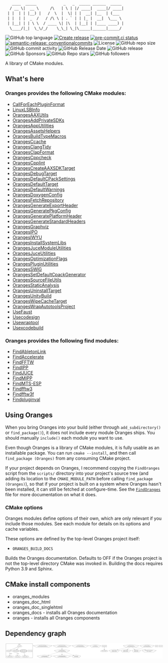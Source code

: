 <!-- markdownlint-disable -->
<!-- editorconfig-checker-disable -->
```
   ____  _____            _   _  _____ ______  _____
  / __ \|  __ \     /\   | \ | |/ ____|  ____|/ ____|
 | |  | | |__) |   /  \  |  \| | |  __| |__  | (___
 | |  | |  _  /   / /\ \ | . ` | | |_ |  __|  \___ \
 | |__| | | \ \  / ____ \| |\  | |__| | |____ ____) |
  \____/|_|  \_\/_/    \_\_| \_|\_____|______|_____/
```

![GitHub top language](https://img.shields.io/github/languages/top/benthevining/Oranges)
[![Create release](https://github.com/benthevining/Oranges/actions/workflows/release.yml/badge.svg)](https://github.com/benthevining/Oranges/actions/workflows/release.yml)
[![pre-commit.ci status](https://results.pre-commit.ci/badge/github/benthevining/Oranges/main.svg)](https://results.pre-commit.ci/latest/github/benthevining/Oranges/main)
[![semantic-release: conventionalcommits](https://img.shields.io/badge/semantic--release-conventionalcommits-e10079?logo=semantic-release)](https://github.com/semantic-release/semantic-release)
![License](https://img.shields.io/github/license/benthevining/Oranges)
![GitHub repo size](https://img.shields.io/github/repo-size/benthevining/Oranges)
![GitHub commit activity](https://img.shields.io/github/commit-activity/m/benthevining/Oranges)
![GitHub Release Date](https://img.shields.io/github/release-date/benthevining/Oranges)
![GitHub release](https://img.shields.io/github/v/release/benthevining/Oranges)
![GitHub Sponsors](https://img.shields.io/github/sponsors/benthevining?style=social)
![GitHub Repo stars](https://img.shields.io/github/stars/benthevining/Oranges?style=social)
![GitHub followers](https://img.shields.io/github/followers/benthevining?style=social)

A library of CMake modules.

## What's here

### Oranges provides the following CMake modules:

  * [CallForEachPluginFormat](modules/juce/plugins/CallForEachPluginFormat.cmake)
  * [LinuxLSBInfo](modules/general/LinuxLSBInfo.cmake)
  * [OrangesAAXUtils](modules/juce/plugins/OrangesAAXUtils.cmake)
  * [OrangesAddPrivateSDKs](modules/juce/plugins/OrangesAddPrivateSDKs.cmake)
  * [OrangesAppUtilities](modules/juce/OrangesAppUtilities.cmake)
  * [OrangesAssetsHelpers](modules/juce/OrangesAssetsHelpers.cmake)
  * [OrangesBuildTypeMacros](modules/general/OrangesBuildTypeMacros.cmake)
  * [OrangesCcache](modules/helper_targets/OrangesCcache.cmake)
  * [OrangesClangTidy](modules/helper_targets/static_analysis/OrangesClangTidy.cmake)
  * [OrangesClapFormat](modules/juce/plugins/OrangesClapFormat.cmake)
  * [OrangesCppcheck](modules/helper_targets/static_analysis/OrangesCppcheck.cmake)
  * [OrangesCpplint](modules/helper_targets/static_analysis/OrangesCpplint.cmake)
  * [OrangesCreateAAXSDKTarget](modules/juce/plugins/OrangesCreateAAXSDKTarget.cmake)
  * [OrangesDebugTarget](modules/helper_targets/OrangesDebugTarget.cmake)
  * [OrangesDefaultCPackSettings](modules/installing/OrangesDefaultCPackSettings.cmake)
  * [OrangesDefaultTarget](modules/helper_targets/OrangesDefaultTarget.cmake)
  * [OrangesDefaultWarnings](modules/helper_targets/OrangesDefaultWarnings.cmake)
  * [OrangesDoxygenConfig](modules/documentation/OrangesDoxygenConfig.cmake)
  * [OrangesFetchRepository](modules/dependencies/OrangesFetchRepository.cmake)
  * [OrangesGenerateExportHeader](modules/code_generation/OrangesGenerateExportHeader.cmake)
  * [OrangesGeneratePkgConfig](modules/installing/OrangesGeneratePkgConfig.cmake)
  * [OrangesGeneratePlatformHeader](modules/code_generation/OrangesGeneratePlatformHeader.cmake)
  * [OrangesGenerateStandardHeaders](modules/code_generation/OrangesGenerateStandardHeaders.cmake)
  * [OrangesGraphviz](modules/documentation/OrangesGraphviz.cmake)
  * [OrangesIPO](modules/helper_targets/OrangesIPO.cmake)
  * [OrangesIWYU](modules/helper_targets/static_analysis/OrangesIWYU.cmake)
  * [OrangesInstallSystemLibs](modules/installing/OrangesInstallSystemLibs.cmake)
  * [OrangesJuceModuleUtilities](modules/juce/OrangesJuceModuleUtilities.cmake)
  * [OrangesJuceUtilities](modules/juce/OrangesJuceUtilities.cmake)
  * [OrangesOptimizationFlags](modules/helper_targets/OrangesOptimizationFlags.cmake)
  * [OrangesPluginUtilities](modules/juce/plugins/OrangesPluginUtilities.cmake)
  * [OrangesSWIG](modules/code_generation/OrangesSWIG.cmake)
  * [OrangesSetDefaultCpackGenerator](modules/installing/OrangesSetDefaultCpackGenerator.cmake)
  * [OrangesSourceFileUtils](modules/general/OrangesSourceFileUtils.cmake)
  * [OrangesStaticAnalysis](modules/helper_targets/static_analysis/OrangesStaticAnalysis.cmake)
  * [OrangesUninstallTarget](modules/installing/OrangesUninstallTarget.cmake)
  * [OrangesUnityBuild](modules/helper_targets/OrangesUnityBuild.cmake)
  * [OrangesWipeCacheTarget](modules/dependencies/OrangesWipeCacheTarget.cmake)
  * [OrangesWrapAutotoolsProject](modules/dependencies/OrangesWrapAutotoolsProject.cmake)
  * [UseFaust](modules/code_generation/UseFaust.cmake)
  * [Usecodesign](modules/code_signing/Usecodesign.cmake)
  * [Usewraptool](modules/code_signing/Usewraptool.cmake)
  * [Usexcodebuild](modules/general/Usexcodebuild.cmake)

### Oranges provides the following find modules:

  * [FindAbletonLink](modules/finders/libs/FindAbletonLink.cmake)
  * [FindAccelerate](modules/finders/libs/FindAccelerate.cmake)
  * [FindFFTW](modules/finders/libs/FFTW/FindFFTW.cmake)
  * [FindIPP](modules/finders/libs/FindIPP.cmake)
  * [FindJUCE](modules/finders/libs/FindJUCE.cmake)
  * [FindMIPP](modules/finders/libs/FindMIPP.cmake)
  * [FindMTS-ESP](modules/finders/libs/FindMTS-ESP.cmake)
  * [Findfftw3](modules/finders/libs/FFTW/Findfftw3.cmake)
  * [Findfftw3f](modules/finders/libs/FFTW/Findfftw3f.cmake)
  * [Findpluginval](modules/finders/testing/Findpluginval.cmake)

## Using Oranges

When you bring Oranges into your build (either through ``add_subdirectory()`` or ``find_package()``), it does not include every module Oranges ships. You should manually ``include()`` each module you want to use.

Even though Oranges is a library of CMake modules, it is fully usable as an installable package.
You can run ``cmake --install``, and then call ``find_package (Oranges)`` from any consuming CMake project.

If your project depends on Oranges, I recommend copying the ``FindOranges`` script from the ``scripts/`` directory into your project's source tree (and adding its location to the ``CMAKE_MODULE_PATH`` before calling ``find_package (Oranges)``), so that if your project is built on a system where Oranges hasn't been installed, it can still be fetched at configure-time.
See the [``FindOranges``](scripts/FindOranges.cmake) file for more documentation on what it does.

### CMake options

Oranges modules define options of their own, which are only relevant if you include those modules. See each module for details on its options and cache variables.

These options are defined by the top-level Oranges project itself:

* ``ORANGES_BUILD_DOCS``

Builds the Oranges documentation. Defaults to OFF if the Oranges project is not the top-level directory CMake was invoked in. Building the docs requires Python 3.9 and Sphinx.

## CMake install components
* oranges_modules
* oranges_doc_html
* oranges_doc_singlehtml
* oranges_docs - installs all Oranges documentation
* oranges - installs all Oranges components

## Dependency graph

<p align="center">
  <img src="https://github.com/benthevining/Oranges/blob/main/util/deps_graph.png" alt="Oranges dependency graph"/>
</p>
